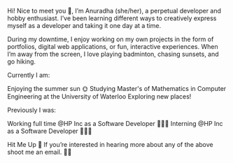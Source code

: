 Hi! Nice to meet you 👋,
I’m Anuradha (she/her), a perpetual developer and hobby enthusiast. I’ve been learning different ways to creatively express myself as a developer and taking it one day at a time.

During my downtime, I enjoy working on my own projects in the form of portfolios, digital web applications, or fun, interactive experiences. When I’m away from the screen, I love playing badminton, chasing sunsets, and go hiking.

Currently I am:

Enjoying the summer sun 🌞
Studying Master's of Mathematics in Computer Engineering at the University of Waterloo
Exploring new places!

Previously I was:

Working full time @HP Inc as a Software Developer 👩🏻‍💻
Interning @HP Inc as a Software Developer 👩🏻‍💻

Hit Me Up 💫
If you’re interested in hearing more about any of the above shoot me an email. ✌🏼
